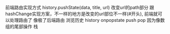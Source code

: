 前端路由实现方式 history.pushState(data, title, url) 改变url的path部分
跟hashChange实现方案，不一样的地方是改变的url部位不一样(#开头), 前端就可以处理路由了
像极了后端路由
浏览历史  history onpopstate
push pop  因为像数组的尾部操作  栈